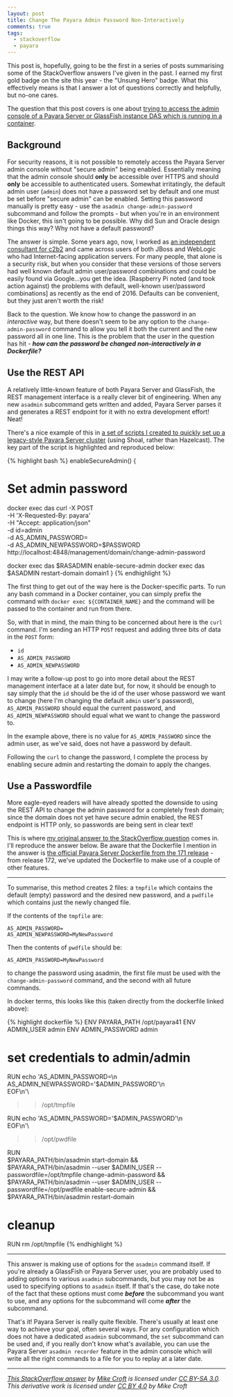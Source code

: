 ```yaml
---
layout: post
title: Change The Payara Admin Password Non-Interactively
comments: true
tags: 
  - stackoverflow
  - payara
---
```


This post is, hopefully, going to be the first in a series of posts summarising some of the StackOverflow answers I've given in the past. I earned my first gold badge on the site this year - the "Unsung Hero" badge. What this effectively means is that I answer a lot of questions correctly and helpfully, but no-one cares.

The question that this post covers is one about [trying to access the admin console of a Payara Server or GlassFish instance DAS which is running in a container](https://stackoverflow.com/questions/42773521/secure-admin-must-be-enabled-to-access-the-das-remotely-acess-glassfish-admin).

## Background
For security reasons, it is not possible to remotely access the Payara Server admin console without "secure admin" being enabled. Essentially meaning that the admin console should **only** be accessible over HTTPS and should **only** be accessible to authenticated users. Somewhat irritatingly, the default admin user (`admin`) does not have a password set by default and one must be set before "secure admin" can be enabled. Setting this password manually is pretty easy - use the `asadmin change-admin-password` subcommand and follow the prompts - but when you're in an environment like Docker, this isn't going to be possible. Why did Sun and Oracle design things this way? Why not have a default password?

The answer is simple. Some years ago, now, I worked as [an independent consultant for c2b2](https://www.c2b2.co.uk/) and came across users of both JBoss and WebLogic who had Internet-facing application servers. For many people, that alone is a security risk, but when you consider that these versions of those servers had well known default admin user/password combinations and could be easily found via Google...you get the idea. [Raspberry Pi noted (and took action against) the problems with default, well-known user/password combinations] as recently as the end of 2016. Defaults can be convenient, but they just aren't worth the risk!

Back to the question. We know how to change the password in an *interactive* way, but there doesn't seem to be any option to the `change-admin-password` command to allow you tell it both the current and the new password all in one line. This is the problem that the user in the question has hit - ***how can the password be changed non-interactively in a Dockerfile?***

## Use the REST API
A relatively little-known feature of both Payara Server and GlassFish, the REST management interface is a really clever bit of engineering. When any new `asadmin` subcommand gets written and added, Payara Server parses it and generates a REST endpoint for it with no extra development effort! Neat!

There's a nice example of this in [a set of scripts I created to quickly set up a legacy-style Payara Server cluster](https://github.com/mikecroft/payara-docker-cluster/blob/master/run-cluster.sh#L61-L76) (using Shoal, rather than Hazelcast). The key part of the script is highlighted and reproduced below:

{% highlight bash %}
enableSecureAdmin() {

# Set admin password
docker exec das curl  -X POST \
    -H 'X-Requested-By: payara' \
    -H "Accept: application/json" \
    -d id=admin \
    -d AS_ADMIN_PASSWORD= \
    -d AS_ADMIN_NEWPASSWORD=$PASSWORD \
    http://localhost:4848/management/domain/change-admin-password
    
docker exec das $RASADMIN enable-secure-admin
docker exec das $ASADMIN restart-domain domain1
}
{% endhighlight %}

The first thing to get out of the way here is the Docker-specific parts. To run any bash command in a Docker container, you can simply prefix the command with `docker exec ${CONTAINER_NAME}` and the command will be passed to the container and run from there.

So, with that in mind, the main thing to be concerned about here is the `curl` command. I'm sending an HTTP `POST` request and adding three bits of data in the `POST` form:

* `id`
* `AS_ADMIN_PASSWORD`
* `AS_ADMIN_NEWPASSWORD`

I may write a follow-up post to go into more detail about the REST management interface at a later date but, for now, it should be enough to say simply that the `id` should be the id of the user whose password we want to change (here I'm changing the default `admin` user's password), `AS_ADMIN_PASSWORD` should equal the current password, and `AS_ADMIN_NEWPASSWORD` should equal what we want to change the password to.

In the example above, there is no value for `AS_ADMIN_PASSWORD` since the admin user, as we've said, does not have a password by default.

Following the `curl` to change the password, I complete the process by enabling secure admin and restarting the domain to apply the changes.

## Use a Passwordfile
More eagle-eyed readers will have already spotted the downside to using the REST API to change the admin password for a completely fresh domain; since the domain does not yet have secure admin enabled, the REST endpoint is HTTP only, so passwords are being sent in clear text!

This is where [my original answer to the StackOverflow question](https://stackoverflow.com/questions/42773521/secure-admin-must-be-enabled-to-access-the-das-remotely-acess-glassfish-admin/42774130#42774130) comes in. I'll reproduce the answer below. Be aware that the Dockerfile I mention in the answer is [the official Payara Server Dockerfile from the 171 release](https://github.com/payara/docker-payaraserver-full/blob/171.1/Dockerfile) - from release 172, we've updated the Dockerfile to make use of a couple of other features.

---

To summarise, this method creates 2 files: a `tmpfile` which contains the default (empty) password and the desired new password, and a `pwdfile` which contains just the newly changed file.

If the contents of the `tmpfile` are:

```
AS_ADMIN_PASSWORD=
AS_ADMIN_NEWPASSWORD=MyNewPassword
```

Then the contents of `pwdfile` should be:

```
AS_ADMIN_PASSWORD=MyNewPassword
```

to change the password using asadmin, the first file must be used with the `change-admin-password` command, and the second with all future commands.

In docker terms, this looks like this (taken directly from the dockerfile linked above):

{% highlight dockerfile %}
ENV PAYARA_PATH /opt/payara41
ENV ADMIN_USER admin
ENV ADMIN_PASSWORD admin

# set credentials to admin/admin 

RUN echo 'AS_ADMIN_PASSWORD=\n\
AS_ADMIN_NEWPASSWORD='$ADMIN_PASSWORD'\n\
EOF\n'\
>> /opt/tmpfile

RUN echo 'AS_ADMIN_PASSWORD='$ADMIN_PASSWORD'\n\
EOF\n'\
>> /opt/pwdfile

RUN \
 $PAYARA_PATH/bin/asadmin start-domain && \
 $PAYARA_PATH/bin/asadmin --user $ADMIN_USER --passwordfile=/opt/tmpfile change-admin-password && \
 $PAYARA_PATH/bin/asadmin --user $ADMIN_USER --passwordfile=/opt/pwdfile enable-secure-admin && \
 $PAYARA_PATH/bin/asadmin restart-domain

# cleanup
RUN rm /opt/tmpfile
{% endhighlight %}

---

This answer is making use of options for the `asadmin` command itself. If you're already a GlassFish or Payara Server user, you are probably used to adding options to various `asadmin` subcommands, but you may not be as used to specifying options to `asadmin` itself. If that's the case, do take note of the fact that these options must come ***before*** the subcommand you want to use, and any options for the subcommand will come ***after*** the subcommand.

That's it! Payara Server is really quite flexible. There's usually at least one way to achieve your goal, often several ways. For any configuration which does not have a dedicated `asadmin` subcommand, the `set` subcommand can be used and, if you really don't know what's available, you can use the Payara Server `asadmin recorder` feature in the admin console which will write all the right commands to a file for you to replay at a later date.

---

*[This StackOverflow answer](https://stackoverflow.com/a/42774130/212224) by [Mike Croft](https://stackoverflow.com/users/212224/mike) is licensed under [CC BY-SA 3.0](https://creativecommons.org/licenses/by-sa/3.0/). This derivative work is licensed under [CC BY 4.0](https://creativecommons.org/licenses/by/4.0/) by Mike Croft*
